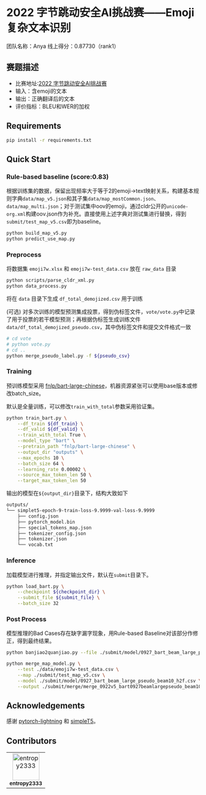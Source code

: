 # 2022 字节跳动安全AI挑战赛——Emoji复杂文本识别

团队名称：Anya
线上得分：0.87730（rank1）

## 赛题描述

- 比赛地址:[2022 字节跳动安全AI挑战赛](https://security.bytedance.com/fe/2022/ai-challenge#/challenge)
- 输入：含emoji的文本
- 输出：正确翻译后的文本
- 评价指标：BLEU和WER的加权

## Requirements

```bash
pip install -r requirements.txt
```

## Quick Start

### Rule-based baseline (score:0.83)

根据训练集的数据，保留出现频率大于等于2的emoji->text映射关系，构建基本规则字典`data/map_v5.json`和其子集`data/map_mostCommon.json`、`data/map_multi.json`；对于测试集中oov的emoji，通过cldr公开的`unicode-org.xml`构建oov.json作为补充。直接使用上述字典对测试集进行替换，得到`submit/test_map_v5.csv`即为baseline。

```bash
python build_map_v5.py
python predict_use_map.py
```

### Preprocess

将数据集 `emoji7w.xlsx` 和 `emoji7w-test_data.csv` 放在 `raw_data` 目录

```bash
python scripts/parse_cldr_xml.py
python data_process.py
```

将在 `data` 目录下生成 `df_total_demojized.csv` 用于训练


(可选) 对多次训练的模型预测集成投票，得到伪标签文件，`vote/vote.py`中记录了用于投票的若干模型预测；再根据伪标签生成训练文件 `data/df_total_demojized_pseudo.csv`，其中伪标签文件和提交文件格式一致

```bash
# cd vote
# python vote.py
# cd ..
python merge_pseudo_label.py -f ${pseudo_csv}
```

### Training

预训练模型采用 [fnlp/bart-large-chinese](https://huggingface.co/fnlp/bart-base-chinese)，机器资源紧张可以使用base版本或修改batch_size。

默认是全量训练，可以修改`train_with_total`参数采用验证集。

```bash
python train_bart.py \
    --df_train ${df_train} \
    --df_valid ${df_valid} \
    --train_with_total True \
    --model_type "bart" \
    --pretrain_path "fnlp/bart-large-chinese" \
    --output_dir "outputs" \
    --max_epochs 10 \
    --batch_size 64 \
    --learning_rate 0.00002 \
    --source_max_token_len 50 \
    --target_max_token_len 50
```

输出的模型在`${output_dir}`目录下，结构大致如下

```bash
outputs/
└── simplet5-epoch-9-train-loss-9.9999-val-loss-9.9999
    ├── config.json
    ├── pytorch_model.bin
    ├── special_tokens_map.json
    ├── tokenizer_config.json
    ├── tokenizer.json
    └── vocab.txt
```

### Inference

加载模型进行推理，并指定输出文件，默认在`submit`目录下。

```bash
python load_bart.py \
    --checkpoint ${checkpoint_dir} \
    --submit_file ${submit_file} \
    --batch_size 32
```

### Post Process

模型推理的Bad Cases存在缺字漏字现象，用Rule-based Baseline对该部分作修正，得到最终结果。

```bash
python banjiao2quanjiao.py --file ./submit/model/0927_bart_beam_large_pseudo_beam10.csv

python merge_map_model.py \
    --test ./data/emoji7w-test_data.csv \
    --map ./submit/test_map_v5.csv \
    --model ./submit/model/0927_bart_beam_large_pseudo_beam10_h2f.csv \
    --output ./submit/merge/merge_0922v5_bart0927beamlargepseudo_beam10.csv
```


## Acknowledgements

感谢 [pytorch-lightning](https://github.com/Lightning-AI/lightning) 和 [simpleT5](https://github.com/Shivanandroy/simpleT5)。

## Contributors

<!-- ALL-CONTRIBUTORS-LIST:START - Do not remove or modify this section -->
<!-- prettier-ignore-start -->
<!-- markdownlint-disable -->
<table>
  <tbody>
    <tr>
        <td align="center"><a href="http://github.com/entropy2333"><img src="https://avatars.githubusercontent.com/u/40735723?v=4?s=70" width="70px;" alt=" entropy2333"/><br /><sub><b> entropy2333</b></sub></a><br /></td>
    </tr>
  </tbody>
</table>
